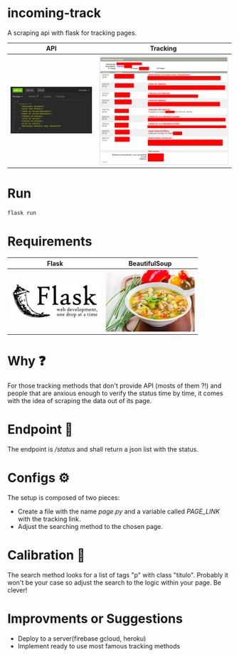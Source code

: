 # incoming-track
A scraping api with flask for tracking pages.

API            |  Tracking
:-------------------------:|:-------------------------:
![](images/api.png)  |  ![](images/tracking.png)

# Run

```bash
flask run
```

# Requirements
Flask            |  BeautifulSoup
:-------------------------:|:-------------------------:
<img src="images/flask.jpg" alt="drawing" width="200"/>  |  <img src="images/soup.png" alt="drawing" width="200"/>


# Why ❓️

For those tracking methods that don't provide API (mosts of them ?!) and people that are anxious enough to verify the status time by time, it comes with the idea of scraping the data out of its page.

# Endpoint 🚩
The endpoint is */status* and shall return a json list with the status.

# Configs ⚙️
The setup is composed of two pieces:
* Create a file with the name *page.py* and a variable called *PAGE_LINK* with the tracking link.
* Adjust the searching method to the chosen page.
# Calibration 🧭
The search method looks for a list of tags "p" with class "titulo". Probably it won't be your case so adjust the search to the logic within your page. Be clever!

# Improvments or Suggestions
* Deploy to a server(firebase gcloud, heroku)
* Implement ready to use most famous tracking methods